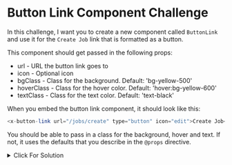 # Button Link Component Challenge

In this challenge, I want you to create a new component called `ButtonLink` and use it for the `Create Job` link that is formatted as a button.

This component should get passed in the following props:

- url - URL the button link goes to
- icon - Optional icon
- bgClass - Class for the background. Default: 'bg-yellow-500'
- hoverClass - Class for the hover color. Default: 'hover:bg-yellow-600'
- textClass - Class for the text color. Default: 'text-black'

When you embed the button link component, it should look like this:

```php
<x-button-link url="/jobs/create" type="button" icon="edit">Create Job</x-button-link>
```

You should be able to pass in a class for the background, hover and text. If not, it uses the defaults that you describe in the `@props` directive.

<details>
  <summary>Click For Solution</summary>

Let's create a button component. Run the following command:

```bash
php artisan make:component ButtonLink
```

Let's add the props at the top of the `views/components/button-link.blade.php` file:

```php
@props([
'url' => '/',
'icon' => null,
'bgClass' => 'bg-yellow-500',
'hoverClass' => 'hover:bg-yellow-600',
'textClass' => 'text-black'
])
```

Just like the nav link, we have the url and icon. I also added the `bgClass`, `hoverClass`, and `textClass` props so we can change the background color, hover color, and text color of the button. Now add the following code to the `views/components/button-link.blade.php` file:

```php
<a href="{{ $url }}"
    class="{{$bgClass}} {{$hoverClass}} {{$textClass}} px-4 py-2 rounded hover:shadow-md transition duration-300">
    @if($icon)
    <i class="fa fa-{{ $icon }} mr-1"></i>
    @endif
    {{$slot}}
</a>
```

Now you can use the button link component to create a button link. Let's test it out.

In the `views/components/header.blade.php` file, replace the create job link with the following:

```html
<x-button-link url="/jobs/create" icon="edit">Create Job</x-button-link>
```

That's it for our nav links. We will get to the mobile nav links in the next lesson.
</details>

